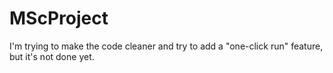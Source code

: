 # MScProject
I'm trying to make the code cleaner and try to add a "one-click run" feature, but it's not done yet.
